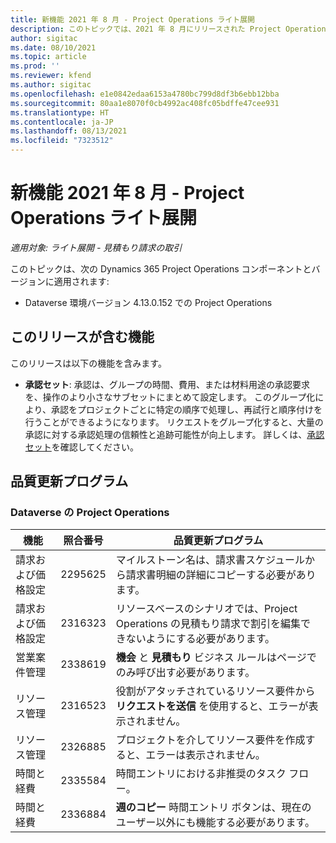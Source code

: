 ```yaml
---
title: 新機能 2021 年 8 月 - Project Operations ライト展開
description: このトピックでは、2021 年 8 月にリリースされた Project Operations ライト展開で利用できる品質更新についての情報を提供します。
author: sigitac
ms.date: 08/10/2021
ms.topic: article
ms.prod: ''
ms.reviewer: kfend
ms.author: sigitac
ms.openlocfilehash: e1e0842edaa6153a4780bc799d8df3b6ebb12bba
ms.sourcegitcommit: 80aa1e8070f0cb4992ac408fc05bdffe47cee931
ms.translationtype: HT
ms.contentlocale: ja-JP
ms.lasthandoff: 08/13/2021
ms.locfileid: "7323512"
---
```

# <a name="whats-new-august-2021---project-operations-lite-deployment"></a>新機能 2021 年 8 月 - Project Operations ライト展開

_適用対象: ライト展開 - 見積もり請求の取引_

このトピックは、次の Dynamics 365 Project Operations コンポーネントとバージョンに適用されます:

  - Dataverse 環境バージョン 4.13.0.152 での Project Operations

## <a name="features-included-in-this-release"></a>このリリースが含む機能

このリリースは以下の機能を含みます。

- **承認セット**: 承認は、グループの時間、費用、または材料用途の承認要求を、操作のより小さなサブセットにまとめて設定します。 このグループ化により、承認をプロジェクトごとに特定の順序で処理し、再試行と順序付けを行うことができるようになります。 リクエストをグループ化すると、大量の承認に対する承認処理の信頼性と追跡可能性が向上します。 詳しくは、[承認セット](../../approvals/approval-sets.md)を確認してください。

## <a name="quality-updates"></a>品質更新プログラム

### <a name="project-operations-on-dataverse"></a>Dataverse の Project Operations

| **機能** | **照合番号** | **品質更新プログラム** |
| --- | --- | --- |
| 請求および価格設定 | 2295625 | マイルストーン名は、請求書スケジュールから請求書明細の詳細にコピーする必要があります。 |
| 請求および価格設定 | 2316323 | リソースベースのシナリオでは、Project Operations の見積もり請求で割引を編集できないようにする必要があります。 |
|  営業案件管理 | 2338619 | **機会** と **見積もり** ビジネス ルールはページでのみ呼び出す必要があります。 |
| リソース管理 | 2316523 | 役割がアタッチされているリソース要件から **リクエストを送信** を使用すると、エラーが表示されません。 |
| リソース管理 | 2326885 | プロジェクトを介してリソース要件を作成すると、エラーは表示されません。 |
| 時間と経費 | 2335584 | 時間エントリにおける非推奨のタスク フロー。 |
| 時間と経費 | 2336884 | **週のコピー** 時間エントリ ボタンは、現在のユーザー以外にも機能する必要があります。 |
